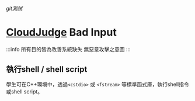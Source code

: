 ###### git測試
# [CloudJudge](https://cloud.judge.com.tw) Bad Input
:::info
所有目的皆為改善系統缺失 無惡意攻擊之意圖
:::

## 執行shell / shell script
學生可在C++環境中，透過`<cstdio>` 或 `<fstream>` 等標準函式庫，執行shell指令或shell script。
